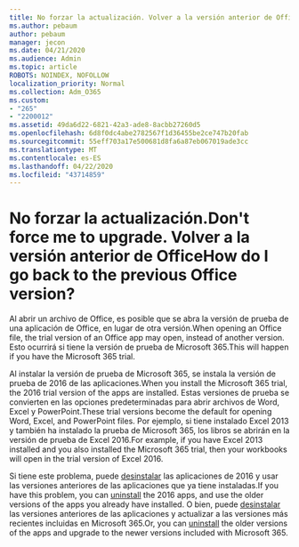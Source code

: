 ```yaml
---
title: No forzar la actualización. Volver a la versión anterior de Office
ms.author: pebaum
author: pebaum
manager: jecon
ms.date: 04/21/2020
ms.audience: Admin
ms.topic: article
ROBOTS: NOINDEX, NOFOLLOW
localization_priority: Normal
ms.collection: Adm_O365
ms.custom:
- "265"
- "2200012"
ms.assetid: 49da6d22-6821-42a3-ade8-8acbb27260d5
ms.openlocfilehash: 6d8f0dc4abe2782567f1d36455be2ce747b20fab
ms.sourcegitcommit: 55eff703a17e500681d8fa6a87eb067019ade3cc
ms.translationtype: MT
ms.contentlocale: es-ES
ms.lasthandoff: 04/22/2020
ms.locfileid: "43714859"
---
```

# <a name="dont-force-me-to-upgrade-how-do-i-go-back-to-the-previous-office-version"></a><span data-ttu-id="00b78-103">No forzar la actualización.</span><span class="sxs-lookup"><span data-stu-id="00b78-103">Don't force me to upgrade.</span></span> <span data-ttu-id="00b78-104">Volver a la versión anterior de Office</span><span class="sxs-lookup"><span data-stu-id="00b78-104">How do I go back to the previous Office version?</span></span>

<span data-ttu-id="00b78-105">Al abrir un archivo de Office, es posible que se abra la versión de prueba de una aplicación de Office, en lugar de otra versión.</span><span class="sxs-lookup"><span data-stu-id="00b78-105">When opening an Office file, the trial version of an Office app may open, instead of another version.</span></span> <span data-ttu-id="00b78-106">Esto ocurrirá si tiene la versión de prueba de Microsoft 365.</span><span class="sxs-lookup"><span data-stu-id="00b78-106">This will happen if you have the Microsoft 365 trial.</span></span>
  
<span data-ttu-id="00b78-107">Al instalar la versión de prueba de Microsoft 365, se instala la versión de prueba de 2016 de las aplicaciones.</span><span class="sxs-lookup"><span data-stu-id="00b78-107">When you install the Microsoft 365 trial, the 2016 trial version of the apps are installed.</span></span> <span data-ttu-id="00b78-108">Estas versiones de prueba se convierten en las opciones predeterminadas para abrir archivos de Word, Excel y PowerPoint.</span><span class="sxs-lookup"><span data-stu-id="00b78-108">These trial versions become the default for opening Word, Excel, and PowerPoint files.</span></span> <span data-ttu-id="00b78-109">Por ejemplo, si tiene instalado Excel 2013 y también ha instalado la prueba de Microsoft 365, los libros se abrirán en la versión de prueba de Excel 2016.</span><span class="sxs-lookup"><span data-stu-id="00b78-109">For example, if you have Excel 2013 installed and you also installed the Microsoft 365 trial, then your workbooks will open in the trial version of Excel 2016.</span></span>
  
<span data-ttu-id="00b78-110">Si tiene este problema, puede [desinstalar](https://support.office.com/article/9dd49b83-264a-477a-8fcc-2fdf5dbf61d8.aspx) las aplicaciones de 2016 y usar las versiones anteriores de las aplicaciones que ya tiene instaladas.</span><span class="sxs-lookup"><span data-stu-id="00b78-110">If you have this problem, you can [uninstall](https://support.office.com/article/9dd49b83-264a-477a-8fcc-2fdf5dbf61d8.aspx) the 2016 apps, and use the older versions of the apps you already have installed.</span></span> <span data-ttu-id="00b78-111">O bien, puede [desinstalar](https://support.office.com/article/9dd49b83-264a-477a-8fcc-2fdf5dbf61d8.aspx) las versiones anteriores de las aplicaciones y actualizar a las versiones más recientes incluidas en Microsoft 365.</span><span class="sxs-lookup"><span data-stu-id="00b78-111">Or, you can [uninstall](https://support.office.com/article/9dd49b83-264a-477a-8fcc-2fdf5dbf61d8.aspx) the older versions of the apps and upgrade to the newer versions included with Microsoft 365.</span></span>

